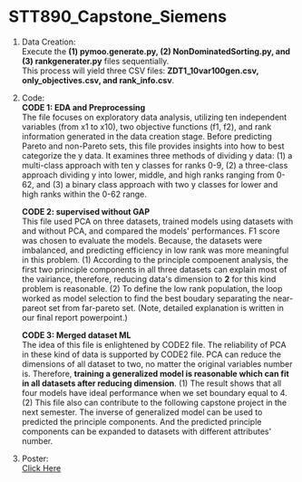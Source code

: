 # STT890_Capstone_Siemens

1. Data Creation: <br>
   Execute the **(1) pymoo.generate.py, (2) NonDominatedSorting.py, and (3) rankgenerater.py** files sequentially.<br>
   This process will yield three CSV files: **ZDT1_10var100gen.csv, only_objectives.csv, and rank_info.csv**.<br>

2. Code: <br>
   **CODE 1: EDA and Preprocessing** <br>
   The file focuses on exploratory data analysis, utilizing ten independent variables (from x1 to x10), two objective functions (f1, f2), and rank information generated in the data creation stage. Before predicting Pareto and non-Pareto sets, this file provides insights into how to best categorize the y data. It examines three methods of dividing y data: (1) a multi-class approach with ten y classes for ranks 0-9, (2) a three-class approach dividing y into lower, middle, and high ranks ranging from 0-62, and (3) a binary class approach with two y classes for lower and high ranks within the 0-62 range.

   **CODE 2: supervised without GAP** <br>
   This file used PCA on three datasets, trained models using datasets with and without PCA, and compared the models' performances. F1 score was chosen to evaluate the models. Because, the datasets were imbalanced, and predicting efficiency in low rank was more meaningful in this problem. (1) According to the principle compoenent analysis, the first two principle components in all three datasets can explain most of the vairiance, therefore, reducing data's dimension to **2** for this kind problem is reasonable. (2) To define the low rank population, the loop worked as model selection to find the best boudary separating the near-pareot set from far-pareto set. 
   (Note, detailed explanation is written in our final report powerpoint.)


   **CODE 3: Merged dataset ML** <br>
   The idea of this file is enlightened by CODE2 file. The reliability of PCA in these kind of data is supported by CODE2 file. PCA can reduce the dimensions of all dataset to two, no matter the original variables number is. Therefore, **training a generalized model is reasonable which can fit in all datasets after reducing dimension**. (1) The result shows that all four models have ideal performance when we set boundary equal to 4. (2) This file also can contribute to the following capstone project in the next semester. The inverse of generalized model can be used to predicted the principle components. And the predicted principle components can be expanded to datasets with different attributes' number.

3. Poster: <br>
   [Click Here](https://github.com/yenything/STT890_Capstone_Siemens/blob/main/Poster.pdf)